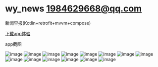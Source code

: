 # wy_news 1984629668@qq.com
新闻早报(Kotlin+retrofit+mvvm+compose)

[下载app体验](https://github.com/gyadministrator/wy_news/releases/download/v1.0/release-v1.0-2023.05.07.apk)

app截图

![image](https://github.com/gyadministrator/wy_news/blob/master/screenshot/Screenshot_1.png)
![image](https://github.com/gyadministrator/wy_news/blob/master/screenshot/Screenshot_2.png)
![image](https://github.com/gyadministrator/wy_news/blob/master/screenshot/Screenshot_3.png)
![image](https://github.com/gyadministrator/wy_news/blob/master/screenshot/Screenshot_4.png)
![image](https://github.com/gyadministrator/wy_news/blob/master/screenshot/Screenshot_5.png)
![image](https://github.com/gyadministrator/wy_news/blob/master/screenshot/Screenshot_6.png)
![image](https://github.com/gyadministrator/wy_news/blob/master/screenshot/Screenshot_7.png)
![image](https://github.com/gyadministrator/wy_news/blob/master/screenshot/Screenshot_8.png)
![image](https://github.com/gyadministrator/wy_news/blob/master/screenshot/Screenshot_9.png)
![image](https://github.com/gyadministrator/wy_news/blob/master/screenshot/Screenshot_10.png)
![image](https://github.com/gyadministrator/wy_news/blob/master/screenshot/Screenshot_11.png)
![image](https://github.com/gyadministrator/wy_news/blob/master/screenshot/Screenshot_12.png)
![image](https://github.com/gyadministrator/wy_news/blob/master/screenshot/Screenshot_13.png)
![image](https://github.com/gyadministrator/wy_news/blob/master/screenshot/Screenshot_14.png)
